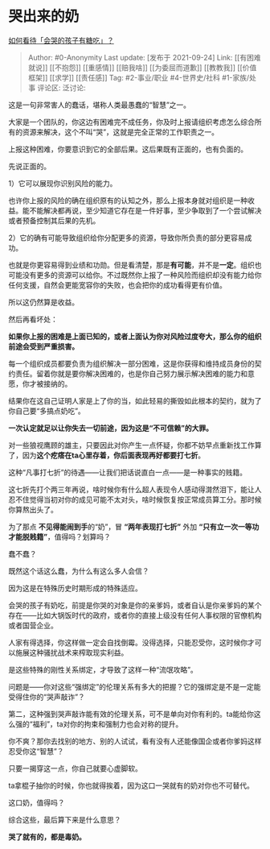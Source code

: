 # 哭出来的奶
[如何看待「会哭的孩子有糖吃」？](https://www.zhihu.com/question/278871491/answer/2136392193)

> Author: #0-Anonymity
> Last update: [发布于 2021-09-24]
> Link: [[有困难就说]] [[不抱怨]] [[重感情]] [[赔我啥]] [[为委屈而道歉]] [[教教我]] [[价值框架]] [[求学]] [[责任感]]
> Tag: #2-事业/职业 #4-世界史/社科 #1-家族/处事
> 评论区:
> 泛讨论:

这是一句非常害人的蠢话，堪称人类最愚蠢的“智慧”之一。

大家是一个团队的，你这边有困难完不成任务，你及时上报请组织考虑怎么综合所有的资源来解决，这个不叫“哭”，这就是完全正常的工作职责之一。

上报这种困难，你要意识到它的全部后果。这后果既有正面的，也有负面的。

先说正面的。

1）它可以展现你识别风险的能力。

也许你上报的风险的确在组织原有的认知之外，那么上报本身就对组织是一种收益。能不能解决都再说，至少知道它存在是一件好事，至少争取到了一个尝试解决或者预备控制其后果的先机。

2）它的确有可能导致组织给你分配更多的资源，导致你所负责的部分更容易成功。

也就是你更容易得到业绩和功勋。但是看清楚，那是**有可能**，并不是**一定**。组织也可能没有更多的资源可以给你。不过既然你上报了一种风险而组织却没有能力给你任何支援，自然会更能宽容你的失败，也会把你的成功看得更有价值。

所以这仍然算是收益。

然后再看坏处：

**如果你上报的困难是上面已知的，或者上面认为你对风险过度夸大，那么你的组织前途会受到严重损害。**

每一个组织成员都要负责为组织解决一部分困难，这是你获得和维持成员身份的契约责任。留着你就是要你解决困难的，也是你自己努力展示解决困难的能力和意愿，你才被接纳的。

结果你在这自己证明人家是上了你的当，如此轻易的撕毁如此根本的契约，就为了你自己要“多搞点奶吃”。

**一次认定就足以让你失去一切前途，因为这是“不可信赖”的大罪。**

对一些狼视鹰顾的雄主，只要因此对你产生一点怀疑，你都不妨早点重新找工作算了，因为**这个疙瘩在ta心里存着，你后面表现再好都要打七折**。

这种“凡事打七折”的待遇——让我们把话说直白一点——是一种事实的贱籍。

这七折先打个两三年再说，啥时候你有什么超人表现令人感动得潸然泪下，能让人忍不住觉得当初对你的成见可能不太对头，啥时候恢复按正常成员算工分。那时候你算熬出头了。

为了那点 **不见得能闹到手**的“奶”，冒 **“两年表现打七折”** 外加 **“只有立一次一等功才能脱贱籍”**，值得吗？划算吗？

蠢不蠢？

既然这个话这么蠢，为什么有这么多人会信？

因为这是在特殊历史时期形成的特殊适应。

会哭的孩子有奶吃，前提是你哭的对象是你的亲爹妈，或者自认是你亲爹妈的某个存在——比如大锅饭时代的政府，或者你的直接上级没有任何人事权限的官僚机构或者国营企业。

人家有得选择，你这样做一定会自找倒霉。没得选择，只能忍受你，这时候你才可以施展这种骚扰战术来榨取现实利益。

是这些特殊的刚性关系绑定，才导致了这样一种“流氓攻略”。

问题是——你对这些“强绑定”的伦理关系有多大的把握？它的强绑定是不是一定能受得住你的“哭声敲诈”？

第二，这种强到哭声敲诈能有效的伦理关系，可不是单向对你有利的。ta能给你这么强的“福利”，ta对你的拘束和强制力也会对称的提升。

你不爽？那你去找别的地方、别的人试试，看有没有人还能像国企或者你爹妈这样忍受你这“智慧”？

只要一揭穿这一点，你自己就要心虚脚软。

ta拿棍子抽你的时候，你也就得挨着，因为这口一哭就有的奶对你也不可替代。

这口奶，值得吗？

综合这些，最后算下来是什么意思？

**哭了就有的，都是毒奶。**
